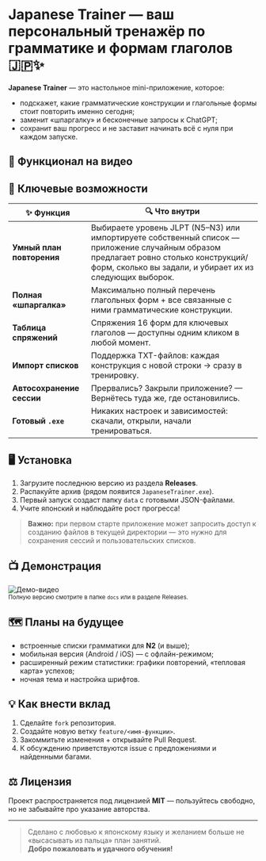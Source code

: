 # Japanese Trainer — ваш персональный тренажёр по грамматике и формам глаголов 🇯🇵✨

**Japanese Trainer** — это настольное mini-приложение, которое:
- подскажет, какие грамматические конструкции и глагольные формы стоит повторить именно сегодня;  
- заменит «шпаргалку» и бесконечные запросы к ChatGPT;  
- сохранит ваш прогресс и не заставит начинать всё с нуля при каждом запуске.

## 💎 Функционал на видео



## 🚀 Ключевые возможности

| ✨ Функция | 🔍 Что внутри |
|-----------|---------------|
| **Умный план повторения** | Выбираете уровень JLPT (N5–N3) или импортируете собственный список — приложение случайным образом предлагает ровно столько конструкций/форм, сколько вы задали, и убирает их из следующих выборок. |
| **Полная «шпаргалка»** | Максимально полный перечень глагольных форм + все связанные с ними грамматические конструкции. |
| **Таблица спряжений** | Спряжения 16 форм для ключевых глаголов — доступны одним кликом в любой момент. |
| **Импорт списков** | Поддержка TXT-файлов: каждая конструкция с новой строки → сразу в тренировку. |
| **Автосохранение сессии** | Прервались? Закрыли приложение? — Вернётесь туда же, где остановились. |
| **Готовый `.exe`** | Никаких настроек и зависимостей: скачали, открыли, начали тренироваться. |

## 🖥️ Установка

1. Загрузите последнюю версию из раздела **Releases**.  
2. Распакуйте архив (рядом появится `JapaneseTrainer.exe`).  
3. Первый запуск создаст папку `data` с готовыми JSON-файлами.  
4. Учите японский и наблюдайте рост прогресса!  

> **Важно:** при первом старте приложение может запросить доступ к созданию файлов в текущей директории — это нужно для сохранения сессий и пользовательских списков.

## 📺 Демонстрация

![Демо-видео](docs/demo.gif)  
<sub>Полную версию смотрите в папке `docs` или в разделе Releases.</sub>

## 🗺️ Планы на будущее

- встроенные списки грамматики для **N2** (и выше);  
- мобильная версия (Android / iOS) — с офлайн-режимом;  
- расширенный режим статистики: графики повторений, «тепловая карта» успехов;  
- ночная тема и настройка шрифтов.

## 💡 Как внести вклад

1. Сделайте `fork` репозитория.  
2. Создайте новую ветку `feature/<имя-функции>`.  
3. Закоммитьте изменения + открывайте Pull Request.  
4. К обсуждению приветствуются issue с предложениями и найденными багами.

## ⚖️ Лицензия

Проект распространяется под лицензией **MIT** — пользуйтесь свободно, но не забывайте про указание авторства.

---

> Сделано с любовью к японскому языку и желанием больше не «высасывать из пальца» план занятий.  
> **Добро пожаловать и удачного обучения!**
